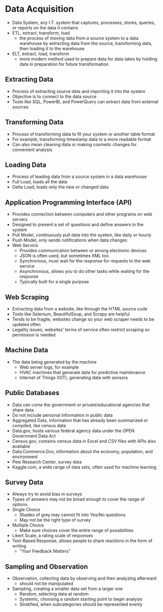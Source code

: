 # Data Acquisition

- Data System, any I.T. system that captures, processes, stores, queries, or reports on the data it contains
- ETL, extract, transform, load
    - the process of moving data from a source system to a data warehouse by extracting data from the source, transforming data, then loading it to the warehouse
- ELT, extract, load, transform
    - more modern method used to prepare data for data lakes by holding data in preparation for future transformation
	
## Extracting Data

- Process of extracting source data and importing it into the system
- Objective is to connect to the data source
- Tools like SQL, PowerBI, and PowerQuery can extract data from external sources
	
## Transforming Data

- Process of transforming data to fit your system or another table format
- For example, transforming timestamp data to a more readable format
- Can also mean cleaning data or making cosmetic changes for convenient analysis

## Loading Data

- Process of leading data from a source system in a data warehouse
- Full Load, loads all the data
- Delta Load, loads only the new or changed data

## Application Programming Interface (API)

- Provides connection between computers and other programs on web servers
- Designed to present a set of questions and define answers in the system
- Pull Model, continuously pull data into the system, like daily or hourly
- Push Model, only sends notifications when data changes
- Web Service
    - Provides communication between or among electronic devices
	- JSON is often used, but sometimes XML too
	- Synchronous, must wait for the response for requests to the web service
	- Asynchronous, allows you to do other tasks while waiting for the response
	- Typically built for a single purpose
	
## Web Scraping

- Extracting data from a website, like through the HTML source code
- Tools like Selenium, BeautifulSoup, and Scrapy are helpful
- Tends to be fragile, websites change so your web scraper needs to be updated often
- Legality issues, websites' terms of service often restrict scraping so permission is needed

## Machine Data

- The data being generated by the machine
    - Web server logs, for example
	- HVAC machines that generate data for predictive maintenance
	- Internet of Things (IOT), generating data with sensors

## Public Databases 

- Data can come the government or private/educational agencies that share data
- Do not include personal information in public data
- Aggregated Data, information that has already been summarized or compiled, like census data
- Data.gov, hosts various federal agency data under the OPEN Government Data Act
- Census.gov, contains census data in Excel and CSV files with APIs also available
- Data.Commerce.Gov, information about the economy, population, and environment
- Pew Research Center, survey data
- Kaggle.com, a wide range of data sets, often used for machine learning

## Survey Data

- Always try to avoid bias in surveys
- Types of answers may not be broad enough to cover the range of options
- Single Choice
    - Shades of grey may cannot fit into Yes/No questions
	- May not be the right type of survey
- Multiple Choice
    - Make sure choices cover the entire range of possibilities
- Likert Scale, a rating scale of responses
- Text-Based Response, allows people to share reactions in the form of writing
    - "Your Feedback Matters"

## Sampling and Observation

- Observation, collecting data by observing and then analyzing afterward
    - should not be manipulated
- Sampling, creating a smaller data set from a larger one
    - Random, selecting data at random
	- Systemic, choosing a random starting point to begin analysis
	- Stratified, when subcategories should be represented evenly



